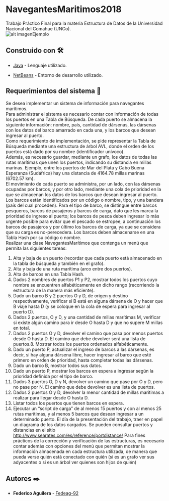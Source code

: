 # NavegantesMaritimos2018

  Trabajo Práctico Final para la materia Estructura de Datos de la Universidad Nacional del Comahue (UNCo).
  </br>
  ![alt imagenEjemplo](https://github.com/Fedeag-92/NavegantesMaritimos2018/blob/main/NavegantesRun.JPG?raw=true)
## Construido con 🛠️

  - [Java](https://www.w3schools.com/java/default.asp) - Lenguaje utilizado.

  - [NetBeans](https://netbeans.apache.org/) - Entorno de desarrollo utilizado.
 
## Requerimientos del sistema 📄
Se desea implementar un sistema de información para navegantes marítimos. </br>
Para administrar el sistema es necesario contar con información de todas los puertos en una Tabla de
Búsqueda. De cada puerto se almacena la siguiente información: nombre, país, cantidad de dársenas, las
dársenas con los datos del barco amarrado en cada una, y los barcos que desean ingresar al puerto.</br>
Como requerimiento de implementación, se pide representar la Tabla de Búsqueda mediante una estructura de árbol AVL, donde el orden de los puertos está dado por su nombre (identificador unívoco).</br>
Además, es necesario guardar, mediante un grafo, los datos de todas las rutas marítimas que unen los
puertos, indicando su distancia en millas marinas. Ejemplo, entre los puertos de Mar del Plata y Cabo
Buena Esperanza (Sudáfrica) hay una distancia de 4164.78 millas marinas (6702.57 km).</br>
El movimiento de cada puerto se administra, por un lado, con las dársenas ocupadas por barcos, y por
otro lado, mediante una cola de prioridad en la que se almacenan los datos de los barcos que desean ingresar al puerto. Los barcos están identificados por un código o nombre, tipo, y una bandera (país del
cual proceden). Para el tipo de barco, se distingue entre barcos pesqueros, barcos de pasajeros y barcos
de carga, dato que les marca la prioridad de ingreso al puerto; los barcos de pesca deben ingresar lo más
urgente posible para evitar que el pescado se estropee, a continuación los barcos de pasajeros y por último los barcos de carga, ya que se considera que su carga es no-perecedera. Los barcos deben almacenarse en una Tabla Hash por su código o nombre.</br>
Realizar una clase NavegantesMarítimos que contenga un menú que permita las siguientes tareas:</br>
1. Alta y baja de un puerto (recordar que cada puerto está almacenado en la tabla de búsqueda y
también en el grafo).
2. Alta y baja de una ruta marítima (arco entre dos puertos).
3. Alta de barcos en una Tabla Hash.
4. Dados 2 nombres de puertos P1 y P2, mostrar todos los puertos cuyo nombre se encuentren
alfabéticamente en dicho rango (recorriendo la estructura de la manera más eficiente).
5. Dado un barco B y 2 puertos O y D, de origen y destino respectivamente, verificar si B está
en alguna dársena de O y hacer que B viaje hasta D (y se coloque en la cola de espera para
ingresar al puerto D).
6. Dados 2 puertos, O y D, y una cantidad de millas marítimas M, verificar si existe algún
camino para ir desde O hasta D y que no supere M millas en total.
7. Dados 2 puertos O y D, devolver el camino que pasa por menos puertos desde O hasta D. El
camino que debe devolver será una lista de puertos.8. Mostrar todos los puertos ordenados alfabéticamente.
9. Dado un puerto P, actualizar el ingreso de barcos a las dársenas, es decir, si hay alguna
dársena libre, hacer ingresar al barco que esté primero en orden de prioridad, hasta
completar todas las dársenas.
10. Dado un barco B, mostrar todos sus datos.
11. Dado un puerto P, mostrar los barcos en espera a ingresar según la prioridad definida por el
tipo de barco.
12. Dados 3 puertos O, D y N, devolver un camino que pase por O y D, pero no pase por N. El
camino que debe devolver es una lista de puertos.
13. Dados 2 puertos O y D, devolver la menor cantidad de millas marítimas a realizar para llegar
desde O hasta D.
14. Listar todos los puertos que tienen barcos en espera.
15. Ejecutar un “script de carga” de al menos 15 puertos y con al menos 25 rutas marítimas, y al
menos 5 barcos que desean ingresar a un determinado puerto. El día de la presentación del
trabajo, traer en papel un diagrama de los datos cargados. Se pueden consultar puertos y
distancias en el sitio http://www.searates.com/es/reference/portdistance/
Para fines prácticos de la corrección y verificación de las estructuras, es necesario contar además con
opciones del menú que permitan mostrar la información almacenada en cada estructura utilizada, de
manera que pueda verse quién está conectado con quién (si es un grafo ver sus adyacentes o si es un
árbol ver quienes son hijos de quién)
  
## Autores ✒️

- **Federico Aguilera** - [Fedeag-92](https://github.com/Fedeag-92)
